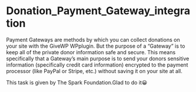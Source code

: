 # Donation_Payment_Gateway_integration
Payment Gateways are methods by which you can collect donations on your site with the GiveWP WPplugin. But the purpose of a “Gateway” is to keep all of the private donor information safe and secure. This means specifically that a Gateway’s main purpose is to send your donors sensitive information (specifically credit card information) encrypted to the payment processor (like PayPal or Stripe, etc.) without saving it on your site at all.


This task is given by The Spark Foundation.Glad to do it😀
